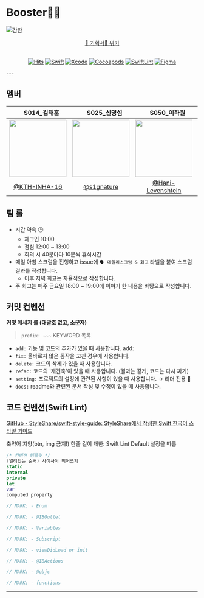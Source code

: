 # Booster🚀🔥
![간판](https://user-images.githubusercontent.com/48645631/139188593-436c66bd-eaa6-4275-88f3-fd425dbc9053.png)

<div align="center">
    
    
<center><a href="https://drive.google.com/file/d/1CNYS-sfW_2_-8XrEFUkVxtWWV8voyOw8/view?usp=sharing">🌈 기획서<a href="https://github.com/boostcampwm-2021/iOS01-Booster/wiki">📁 위키<br></a>
<br>
    
[![Hits](https://hits.seeyoufarm.com/api/count/incr/badge.svg?url=https%3A%2F%2Fgithub.com%2Fboostcampwm-2021%2FiOS01-Booster&count_bg=%23FF5C00&title_bg=%23555555&icon=&icon_color=%23E7E7E7&title=Booster%F0%9F%9A%80%F0%9F%94%A5&edge_flat=false)](https://hits.seeyoufarm.com)
[![Swift](https://img.shields.io/badge/swift-v5.5-orange?logo=swift)](https://developer.apple.com/kr/swift/) [![Xcode](https://img.shields.io/badge/xcode-v13.0-blue?logo=xcode)](https://developer.apple.com/kr/xcode/)
[![Cocoapods](https://img.shields.io/badge/Cocoapods-6933FF?logo=cocoapods)](https://cocoapods.org/) [![SwiftLint](https://img.shields.io/badge/SwiftLint-FF9E0F)](https://github.com/realm/SwiftLint) [![Figma](https://img.shields.io/badge/Figma-0C0C0C?logo=figma)](https://github.com/realm/SwiftLint)
</center>
</div>
---


## 멤버
| <img src="https://cdn4.iconfinder.com/data/icons/logos-3/504/Swift-2-512.png" width=15px> S014_김태훈 | <img src="https://cdn4.iconfinder.com/data/icons/logos-3/504/Swift-2-512.png" width=15px> S025_신명섭 | <img src="https://cdn4.iconfinder.com/data/icons/logos-3/504/Swift-2-512.png" width=15px> S050_이하원 | <img src="https://cdn4.iconfinder.com/data/icons/logos-3/504/Swift-2-512.png" width=15px> S060_최희주 |
|:-:|:-:|:-:|:-:|
|<img src="https://i.imgur.com/I3g5HkU.png" width="150">|<img src="https://i.imgur.com/GNC10jI.png" width="150">|<img src="https://i.imgur.com/jFNY6Sy.png" width="150">|<img src="https://i.imgur.com/cdOsNrV.png" width="150">
| [@KTH-INHA-16](https://github.com/KTH-INHA-16) | [@s1gnature](https://github.com/s1gnature)   | [@Hani-Levenshtein](https://github.com/Hani-Levenshtein)       | [@rose6649](https://github.com/rose6649)   |


## 팀 룰
- 시간 약속 🕑
    - 체크인 10:00
    - 점심 12:00 ~ 13:00
    - 회의 시 40분마다 10분씩 휴식시간 
- 매일 아침 스크럼을 진행하고 issue에 `🗣 데일리스크럼 & 회고` 라벨을 붙여 스크럼 결과를 작성합니다.
    - 이후 저녁 회고는 자율적으로 작성합니다.
- 주 회고는 매주 금요일 18:00 ~ 19:00에 이야기 한 내용을 바탕으로 작성합니다.

## 커밋 컨벤션
**커밋 메세지 룰 (대괄호 없고, 소문자)**
> `prefix: ~~~`
KEYWORD 목록
- `add:` 기능 및 코드의 추가가 있을 때 사용합니다. add:
- `fix:` 올바르지 않은 동작을 고친 경우에 사용합니다.
- `delete:` 코드의 삭제가 있을 때 사용합니다.
- `refac:` 코드의 '재건축'이 있을 때 사용합니다. (결과는 같게, 코드는 다시 짜기)
- `setting:` 프로젝트의 설정에 관련된 사항이 있을 때 사용합니다. → 리더 전용 👑
- `docs:` readme와 관련된 문서 작성 및 수정이 있을 때 사용합니다.

## 코드 컨벤션(Swift Lint)
[GitHub - StyleShare/swift-style-guide: StyleShare에서 작성한 Swift 한국어 스타일 가이드](https://github.com/StyleShare/swift-style-guide#%EB%B3%80%EC%88%98)

축약어 지양(btn, img 금지!)
한줄 길이 제한: Swift Lint Default 설정을 따름

```swift
/* 컨벤션 템플릿 */
(열려있는 순서) 사이사이 띄어쓰기
static
internal
private
let 
var
computed property

// MARK: - Enum

// MARK: - @IBOutlet

// MARK: - Variables

// MARK: - Subscript

// MARK: - viewDidLoad or init

// MARK: - @IBActions

// MARK: - @objc

// MARK: - functions

```



---
